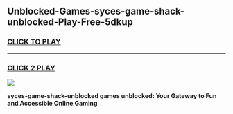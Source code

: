 
## Unblocked-Games-syces-game-shack-unblocked-Play-Free-5dkup
<h3>
<a href="https://premium76.site?title=syces-game-shack-unblocked&ref=23A">CLICK TO PLAY</a></h3>
<hr>

<h3>
<a href="https://premium76.site?title=syces-game-shack-unblocked&ref=23A">CLICK 2 PLAY</a>
  
</h3>

<a href="https://premium76.site?title=syces-game-shack-unblocked&ref=23A"><img src="https://clearcache.store/games.png"></a>


**syces-game-shack-unblocked games unblocked: Your Gateway to Fun and Accessible Online Gaming**
